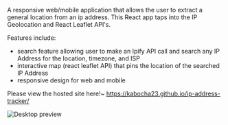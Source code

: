 
A responsive web/mobile application that allows the user to extract a general location from an ip address. This React app taps into the IP Geolocation and React Leaflet API's.


Features include: 
- search feature allowing user to make an Ipify API call and search any IP Address for the location, timezone, and ISP
- interactive map (react leaflet API) that pins the location of the searched IP Address
- responsive design for web and mobile

Please view the hosted site here!~ https://kabocha23.github.io/ip-address-tracker/

![Desktop preview](https://github.com/kabocha23/ip-address-tracker/blob/main/src/images/ip-finder-preview.png)